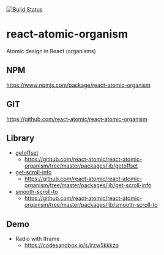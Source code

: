[![Build Status](https://travis-ci.org/react-atomic/react-atomic-organism.svg?branch=master)](https://travis-ci.org/react-atomic/react-atomic-organism) 

# react-atomic-organism
Atomic design in React (organisms)

## NPM
https://www.npmjs.com/package/react-atomic-organism

## GIT
https://github.com/react-atomic/react-atomic-organism

## Library
* [getoffset](http://npm.im/getoffset)
   * https://github.com/react-atomic/react-atomic-organism/tree/master/packages/lib/getoffset
* [get-scroll-info](http://npm.im/get-scroll-info)
   * https://github.com/react-atomic/react-atomic-organism/tree/master/packages/lib/get-scroll-info
* [smooth-scroll-to](http://npm.im/smooth-scroll-to)
   * https://github.com/react-atomic/react-atomic-organism/tree/master/packages/lib/smooth-scroll-to 

## Demo
* Radio with Iframe
   * https://codesandbox.io/s/lrzw5kkkzq
